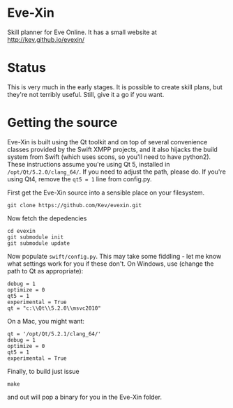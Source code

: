 Eve-Xin
=======

Skill planner for Eve Online. It has a small website at http://kev.github.io/evexin/

Status
======
This is very much in the early stages. It is possible to create skill plans, but they're not terribly useful. Still, give it a go if you want.

Getting the source
==================

Eve-Xin is built using the Qt toolkit and on top of several convenience classes provided by the Swift XMPP projects, and it also hijacks the build system from Swift (which uses scons, so you'll need to have python2). These instructions assume you're using Qt 5, installed in `/opt/Qt/5.2.0/clang_64/`. If you need to adjust the path, please do. If you're using Qt4, remove the `qt5 = 1` line from config.py.

First get the Eve-Xin source into a sensible place on your filesystem.
```
git clone https://github.com/Kev/evexin.git
```
Now fetch the depedencies
```
cd evexin
git submodule init
git submodule update
```
Now populate `swift/config.py`. This may take some fiddling - let me know what settings work for you if these don't. On Windows, use (change the path to Qt as appropriate):
```
debug = 1
optimize = 0
qt5 = 1
experimental = True
qt = "c:\\Qt\\5.2.0\\msvc2010"
```
On a Mac, you might want:
```
qt = '/opt/Qt/5.2.1/clang_64/'
debug = 1
optimize = 0
qt5 = 1
experimental = True
```
Finally, to build just issue
```
make
```
and out will pop a binary for you in the Eve-Xin folder.
